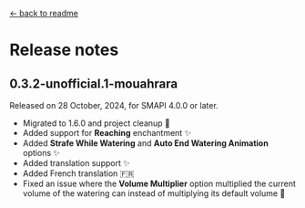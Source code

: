 ﻿[← back to readme](../README.md)

# Release notes

## 0.3.2-unofficial.1-mouahrara
Released on 28 October, 2024, for SMAPI 4.0.0 or later.
* Migrated to 1.6.0 and project cleanup 🚀
* Added support for **Reaching** enchantment ✨
* Added **Strafe While Watering** and **Auto End Watering Animation** options ✨
* Added translation support ✨
* Added French translation 🇫🇷
* Fixed an issue where the **Volume Multiplier** option multiplied the current volume of the watering can instead of multiplying its default volume 🔧
